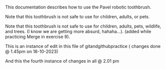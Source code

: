 This documentation describes how to use the Pavel robotic 
toothbrush.


Note that this toothbrush is not safe to use for children, 
adults, or pets.

Note that this toothbrush is not safe to use for children, 
adults, pets,  wildlife, and trees. (I know we are getting more absurd, hahaha...). (added while practicing Merge in exercise 9).

This is an instance of edit in this file of gitandgithubpractice ( changes done @ 1.45pm on 18-10-2023)


And this the fourth instance of changes in all @ 2.01 pm
